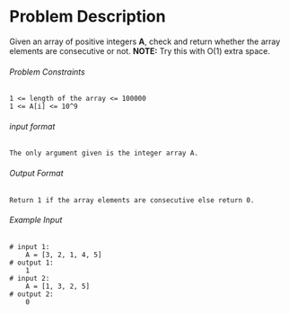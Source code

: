 # Problem Description

Given an array of positive integers **A**, check and return whether the array elements are consecutive or not.
**NOTE:** Try this with O(1) extra space.

###### Problem Constraints

```
1 <= length of the array <= 100000
1 <= A[i] <= 10^9
```

###### input format

``` 
The only argument given is the integer array A.
```

###### Output Format

```
Return 1 if the array elements are consecutive else return 0.
```

###### Example Input

```
# input 1: 
    A = [3, 2, 1, 4, 5]
# output 1: 
    1
# input 2: 
    A = [1, 3, 2, 5]
# output 2: 
    0
```
